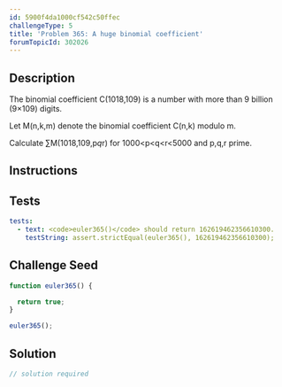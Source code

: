 ```yaml
---
id: 5900f4da1000cf542c50ffec
challengeType: 5
title: 'Problem 365: A huge binomial coefficient'
forumTopicId: 302026
---
```


## Description

<section id='description'>

The binomial coefficient C(1018,109) is a number with more than 9 billion (9×109) digits.

Let M(n,k,m) denote the binomial coefficient C(n,k) modulo m.

Calculate ∑M(1018,109,p*q*r) for 1000&lt;p&lt;q&lt;r&lt;5000 and p,q,r prime.

</section>

## Instructions

<section id='instructions'>

</section>

## Tests

<section id='tests'>

```yml
tests:
  - text: <code>euler365()</code> should return 162619462356610300.
    testString: assert.strictEqual(euler365(), 162619462356610300);

```

</section>

## Challenge Seed

<section id='challengeSeed'>

<div id='js-seed'>

```js
function euler365() {

  return true;
}

euler365();
```

</div>

</section>

## Solution

<section id='solution'>

```js
// solution required
```

</section>
